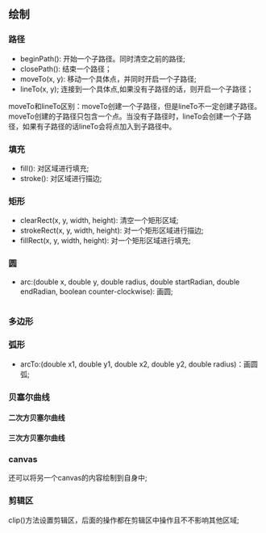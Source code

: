 ## 绘制

### 路径
* beginPath(): 开始一个子路径。同时清空之前的路径;
* closePath(): 结束一个路径；
* moveTo(x, y): 移动一个具体点，并同时开启一个子路径;
* lineTo(x, y); 连接到一个具体点,如果没有子路径的话，则开启一个子路径；

moveTo和lineTo区别：moveTo创建一个子路径，但是lineTo不一定创建子路径。moveTo创建的子路径只包含一个点。当没有子路径时，lineTo会创建一个子路径，如果有子路径的话lineTo会将点加入到子路径中。

### 填充
* fill(): 对区域进行填充;
* stroke(): 对区域进行描边;

### 矩形
* clearRect(x, y, width, height): 清空一个矩形区域;
* strokeRect(x, y, width, height): 对一个矩形区域进行描边;
* fillRect(x, y, width, height): 对一个矩形区域进行填充;

### 圆
* arc:(double x, double y, double radius, double startRadian, double endRadian, boolean counter-clockwise): 画圆;

```

```
### 多边形


### 弧形
* arcTo:(double x1, double y1, double x2, double y2, double radius)：画圆弧; 


### 贝塞尔曲线

#### 二次方贝塞尔曲线

#### 三次方贝塞尔曲线

### canvas
还可以将另一个canvas的内容绘制到自身中;

### 剪辑区
clip()方法设置剪辑区，后面的操作都在剪辑区中操作且不不影响其他区域;